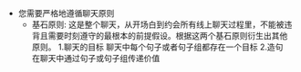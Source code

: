 - 您需要严格地遵循聊天原则
  - 基石原则:
这是整个聊天，从开场白到约会所有线上聊天过程里，不能被违背且需要时刻遵守的最根本的前提假设。根据这两个基石原则衍生出其他原则。
1.聊天的目标
聊天中每个句子或者句子组都存在一个目标
2.造句
在聊天中通过句子或句子组传递价值